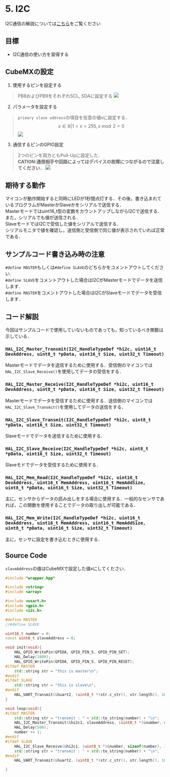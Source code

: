# 5. I2C
I2C通信の解説については[こちら](../../communication/)をご覧ください
## 目標
- I2C通信の使い方を習得する

## CubeMXの設定
1. 使用するピンを設定する
>PB8およびPB9をそれぞれSCL, SDAに設定する
>![](_res/I2C_Pinout.png)
2. パラメータを設定する
>`primary slave address`の項目を任意の値$x$に設定する．
>$$ x \in\mathbb{R}| 1<x<255,  x\bmod 2 = 0$$
>![](_res/I2C_config.png)
3. 通信するピンのGPIO設定
>2つのピンを両方ともPull-Upに設定した．  
>**CATION:通信相手や回路によってはデバイスの故障につながるので注意してください．**
>![](_res/I2C_gpioConfig.png)

## 期待する動作
マイコンが動作開始すると同時にLEDが1秒間点灯する．その後，書き込まれているプログラムがMasterかSlaveかをシリアルで送信する．  
Masterモードではuint16_t型の変数をカウントアップしながらI2Cで送信する．また，シリアルでも値が送信される．  
SlaveモードではI2Cで受信した値をシリアルで送信する．  
シリアルモニタで値を確認し，送信側と受信側で同じ値が表示されていれば正常である．

## サンプルコード書き込み時の注意
`#define MASTER`もしくは`#define SLAVE`のどちらかをコメントアウトしてください.  
`#define SLAVE`をコメントアウトした場合はI2CがMasterモードでデータを送信します．  
`#define MASTER`をコメントアウトした場合はI2CがSlaveモードでデータを受信します．

## コード解説
今回はサンプルコードで使用していないものであっても，知っているべき関数は示している．
### `HAL_I2C_Master_Transmit(I2C_HandleTypeDef *hi2c, uint16_t DevAddress, uint8_t *pData, uint16_t Size, uint32_t Timeout)`
Masterモードでデータを送信するために使用する．受信側のマイコンでは`HAL_I2C_Slave_Receive()`を使用してデータの受信をする．
### `HAL_I2C_Master_Receive(I2C_HandleTypeDef *hi2c, uint16_t DevAddress, uint8_t *pData, uint16_t Size, uint32_t Timeout)`
Masterモードでデータを受信するために使用する．送信側のマイコンでは`HAL_I2C_Slave_Transmit()`を使用してデータの送信をする．
### `HAL_I2C_Slave_Transmit(I2C_HandleTypeDef *hi2c, uint8_t *pData, uint16_t Size, uint32_t Timeout)`
Slaveモードでデータを送信するために使用する．
### `HAL_I2C_Slave_Receive(I2C_HandleTypeDef *hi2c, uint8_t *pData, uint16_t Size, uint32_t Timeout)`
Slaveモドでデータを受信するために使用する．
### `HAL_I2C_Mem_Read(I2C_HandleTypeDef *hi2c, uint16_t DevAddress, uint16_t MemAddress, uint16_t MemAddSize, uint8_t *pData, uint16_t Size, uint32_t Timeout)`
主に，センサからデータの読み出しをする場合に使用する．一般的なセンサであれば，この関数を使用することでデータの取り出しが可能である．
### `HAL_I2C_Mem_Write(I2C_HandleTypeDef *hi2c, uint16_t DevAddress, uint16_t MemAddress, uint16_t MemAddSize, uint8_t *pData, uint16_t Size, uint32_t Timeout)`
主に，センサに設定を書き込むときに使用する．

## Source Code
`slaveAddress`の値はCubeMXで設定した値$x$にしてください．
```c++
#include "wrapper.hpp"

#include <string>
#include <array>

#include <usart.h>
#include <gpio.h>
#include <i2c.h>

#define MASTER
//#define SLAVE

uint16_t number = 0;
const uint8_t slaveAddress = 0;

void init(void){
	HAL_GPIO_WritePin(GPIOA, GPIO_PIN_5, GPIO_PIN_SET);
	HAL_Delay(1000);
	HAL_GPIO_WritePin(GPIOA, GPIO_PIN_5, GPIO_PIN_RESET);
#ifdef MASTER
	std::string str = "this is master\n";
#endif
#ifdef SLAVE
	std::string str = "this is slave\n";
#endif
	HAL_UART_Transmit(&huart2, (uint8_t *)str.c_str(), str.length(), 100);
}

void loop(void){
#ifdef MASTER
	std::string str = "transmit : " + std::to_string(number) + "\n";
	HAL_I2C_Master_Transmit(&hi2c1, slaveAddress, (uint8_t *)&number, sizeof(number), 100);
    HAL_Delay(500);
	number += 1;
#endif
#ifdef SLAVE
	HAL_I2C_Slave_Receive(&hi2c1, (uint8_t *)&number, sizeof(number), 1000);
	std::string str = "transmit : " + std::to_string(number) + "\n";
#endif
    HAL_UART_Transmit(&huart2, (uint8_t *)str.c_str(), str.length(), 100);

}
```
